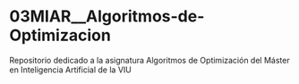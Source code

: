 # 03MIAR__Algoritmos-de-Optimizacion
Repositorio dedicado a la asignatura Algoritmos de Optimización del Máster en Inteligencia Artificial de la VIU
